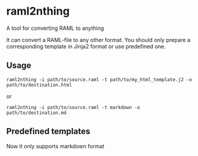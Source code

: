 # raml2nthing
A tool for converting RAML to anything

It can convert a RAML-file to any other format. You should only prepare a corresponding template in Jinja2 format or use predefined one.

## Usage
```
raml2nthing -i path/to/source.raml -t path/to/my_html_template.j2 -o path/to/destination.html
```
or
```
raml2nthing -i path/to/source.raml -t markdown -o path/to/destination.md
```

## Predefined templates
Now it only supports markdown format

